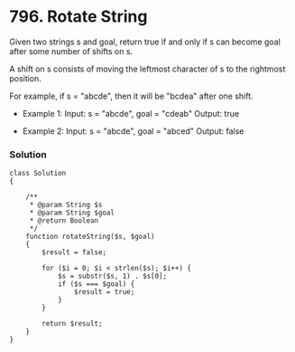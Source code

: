 # 796. Rotate String

Given two strings s and goal, return true if and only if s can become goal after some number of shifts on s.

A shift on s consists of moving the leftmost character of s to the rightmost position.

For example, if s = "abcde", then it will be "bcdea" after one shift.

- Example 1:
Input: s = "abcde", goal = "cdeab"
Output: true

- Example 2:
Input: s = "abcde", goal = "abced"
Output: false

### Solution

```
class Solution
{

    /**
     * @param String $s
     * @param String $goal
     * @return Boolean
     */
    function rotateString($s, $goal)
    {
        $result = false;

        for ($i = 0; $i < strlen($s); $i++) {
            $s = substr($s, 1) . $s[0];
            if ($s === $goal) {
                $result = true;
            }
        }

        return $result;
    }
}
```
